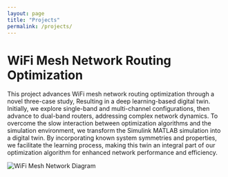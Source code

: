 ```yaml
---
layout: page
title: "Projects"
permalink: /projects/
---
```


# WiFi Mesh Network Routing Optimization

This project advances WiFi mesh network routing optimization through a novel three-case study, Resulting in a deep learning-based digital twin. Initially, we explore single-band and multi-channel configurations, then advance to dual-band routers, addressing complex network dynamics. To overcome the slow interaction between optimization algorithms and the simulation environment, we transform the Simulink MATLAB simulation into a digital twin. By incorporating known system symmetries and properties, we facilitate the learning process, making this twin an integral part of our optimization algorithm for enhanced network performance and efficiency.

![WiFi Mesh Network Diagram](/Users/alisina/Documents/alisina75.github.io/images/Wifi.png "WiFi Mesh Network Optimization")

